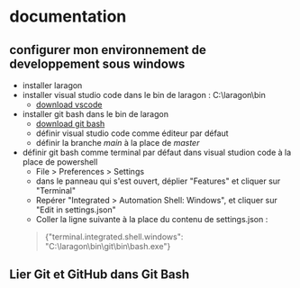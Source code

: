 # documentation

## configurer mon environnement de developpement sous windows

- installer laragon
- installer visual studio code dans le bin de laragon : C:\laragon\bin
    - [download vscode](https://code.visualstudio.com/download)
- installer git bash dans le bin de laragon 
    - [download git bash](https://git-scm.com/downloads)
    - définir visual studio code comme éditeur par défaut
    - définir la branche *main* à la place de *master*
- définir git bash comme terminal par défaut dans visual studion code à la place de powershell
    - File > Preferences > Settings
    - dans le panneau qui s'est ouvert, déplier "Features" et cliquer sur "Terminal"
    - Repérer "Integrated > Automation Shell: Windows", et cliquer sur "Edit in settings.json"
    - Coller la ligne suivante à la place du contenu de settings.json :
    >{"terminal.integrated.shell.windows": "C:\\laragon\\bin\\git\\bin\\bash.exe"}

## Lier Git et GitHub dans Git Bash